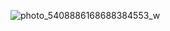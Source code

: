 ![photo_5408886168688384553_w](https://github.com/gunelbalayeva/EmployeeRoster/assets/129526795/174dafc6-5700-45e6-aa25-7fcb7bbbb363)
